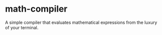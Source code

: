 # math-compiler
A simple compiler that evaluates mathematical expressions from the luxury of your terminal.
